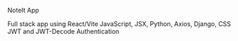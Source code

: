 NoteIt App

Full stack app using 
React/Vite 
JavaScript, JSX, Python, Axios, Django, CSS 
JWT and JWT-Decode Authentication
